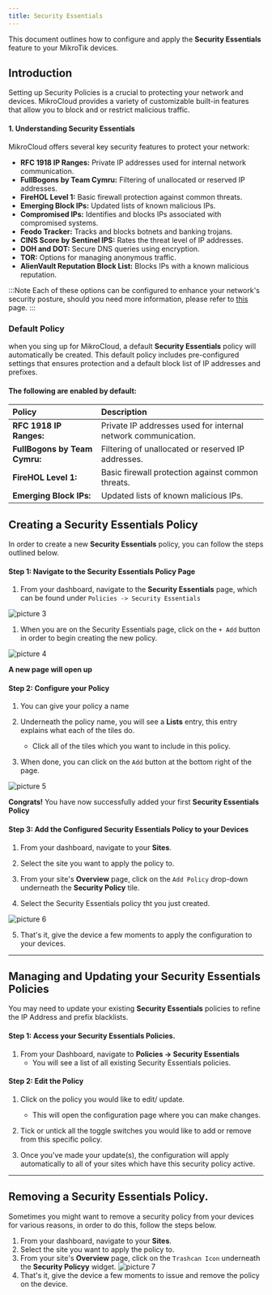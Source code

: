 ```yaml
---
title: Security Essentials
---
```

This document outlines how to configure and apply the **Security Essentials** feature to your MikroTik devices.

## Introduction
Setting up Security Policies is a crucial to protecting your network and devices. MikroCloud provides a variety of customizable built-in features that allow you to block and or restrict malicious traffic.

#### 1. Understanding Security Essentials

MikroCloud offers several key security features to protect your network:
* **RFC 1918 IP Ranges:** Private IP addresses used for internal network communication.
* **FullBogons by Team Cymru:** Filtering of unallocated or reserved IP addresses.
* **FireHOL Level 1:** Basic firewall protection against common threats.
* **Emerging Block IPs:** Updated lists of known malicious IPs.
* **Compromised IPs:** Identifies and blocks IPs associated with compromised systems.
* **Feodo Tracker:** Tracks and blocks botnets and banking trojans.
* **CINS Score by Sentinel IPS:** Rates the threat level of IP addresses.
* **DOH and DOT:** Secure DNS queries using encryption.
* **TOR:** Options for managing anonymous traffic.
* **AlienVault Reputation Block List:** Blocks IPs with a known malicious reputation.

:::Note
Each of these options can be configured to enhance your network's security posture, should you need more information, please refer to [this](/documentation/resources/security-essentials-overview) page.
:::

### Default Policy
when you sing up for MikroCloud, a default **Security Essentials** policy will automatically be created. This default policy includes pre-configured settings that ensures protection and a default block list of IP addresses and prefixes.

#### The following are enabled by default:
| Policy                        | Description                                                   |
| :---------------------------- | :------------------------------------------------------------ |
| **RFC 1918 IP Ranges:**       | Private IP addresses used for internal network communication. |
| **FullBogons by Team Cymru:** | Filtering of unallocated or reserved IP addresses.            |
| **FireHOL Level 1:**          | Basic firewall protection against common threats.             |
| **Emerging Block IPs:**       | Updated lists of known malicious IPs.                         |

## Creating a Security Essentials Policy
In order to create a new **Security Essentials** policy, you can follow the steps outlined below.

#### Step 1: Navigate to the Security Essentials Policy Page
1. From your dashboard, navigate to the **Security Essentials** page, which can be found under `Policies -> Security Essentials`

<!-- Inser image -->
![picture 3](https://cdn.mkcld.io/9f9f8fdd86b33c8e822836fb272e3511310535ac8a41219f793fb4c0d146b66e.png)  


1. When you are on the Security Essentials page, click on the `+ Add` button in order to begin creating the new policy.

<!-- Insert image -->
![picture 4](https://cdn.mkcld.io/1b0f88afdd21442f44a0d1d7a7aac60945f5a105bfb7d571f781b809b6a80c86.png)  

**A new page will open up**

#### Step 2: Configure your Policy
1. You can give your policy a name

2. Underneath the policy name, you will see a **Lists** entry, this entry explains what each of the tiles do.
   * Click all of the tiles which you want to include in this policy.


3. When done, you can click on the `Add` button at the bottom right of the page.
<!-- inert image -->
![picture 5](https://cdn.mkcld.io/0cc32bed8eb01a6079d512f562934a7773b4781a4d5d11b93398b5b80802b575.png)  

**Congrats!** You have now successfully added your first **Security Essentials Policy**

#### Step 3: Add the Configured Security Essentials Policy to your Devices
1. From your dashboard, navigate to your **Sites**.
2. Select the site you want to apply the policy to.
3. From your site's **Overview** page, click on the `Add Policy` drop-down underneath the **Security Policy** tile.

4. Select the Security Essentials policy tht you just created.
<!-- insert image -->
![picture 6](https://cdn.mkcld.io/7dd2c15c487f91a7bad68e291d0b32da39de14a87e3d84f6a648018977229b23.png)  

5. That's it, give the device a few moments to apply the configuration to your devices.

---
## Managing and Updating your Security Essentials Policies
You may need to update your existing **Security Essentials** policies to refine the IP Address and prefix blacklists.


#### Step 1: Access your Security Essentials Policies.
1. From your Dashboard, navigate to **Policies -> Security Essentials**
    * You will see a list of all existing Security Essentials policies.

#### Step 2: Edit the Policy
1. Click on the policy you would like to edit/ update.
    * This will open the configuration page where you can make changes.

2. Tick or untick all the toggle switches you would like to add or remove from this specific policy.

3. Once you've made your update(s), the configuration will apply automatically to all of your sites which have this security policy active.

---
## Removing a Security Essentials Policy.
Sometimes you might want to remove a security policy from your devices for various reasons, in order to do this, follow the steps below.

1. From your dashboard, navigate to your **Sites**.
2. Select the site you want to apply the policy to.
3. From your site's **Overview** page, click on the `Trashcan Icon` underneath the **Security Policyy** widget.
    ![picture 7](https://cdn.mkcld.io/62dae494e2d59a8c69555c7fc2f07ff368bec82297f7055a96a00844612918fd.png)  
4. That's it, give the device a few moments to issue and remove the policy on the device.

